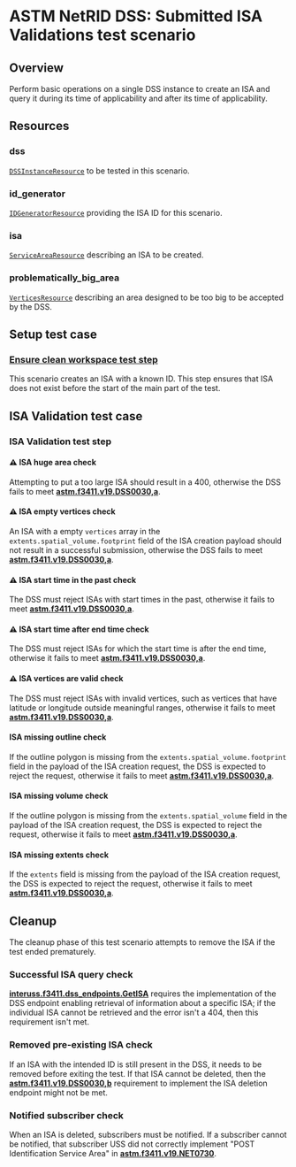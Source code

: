 # ASTM NetRID DSS: Submitted ISA Validations test scenario

## Overview

Perform basic operations on a single DSS instance to create an ISA and query it during its time of applicability and
after its time of applicability.

## Resources

### dss

[`DSSInstanceResource`](../../../../../resources/astm/f3411/dss.py) to be tested in this scenario.

### id_generator

[`IDGeneratorResource`](../../../../../resources/interuss/id_generator.py) providing the ISA ID for this scenario.

### isa

[`ServiceAreaResource`](../../../../../resources/netrid/service_area.py) describing an ISA to be created.

### problematically_big_area

[`VerticesResource`](../../../../../resources/vertices.py) describing an area designed to be too big to be accepted by the DSS.

## Setup test case

### [Ensure clean workspace test step](test_steps/clean_workspace.md)

This scenario creates an ISA with a known ID.  This step ensures that ISA does not exist before the start of the main
part of the test.

## ISA Validation test case

### ISA Validation test step

#### ⚠️ ISA huge area check

Attempting to put a too large ISA should result in a 400, otherwise the DSS fails to meet **[astm.f3411.v19.DSS0030,a](../../../../../requirements/astm/f3411/v19.md)**.

#### ⚠️ ISA empty vertices check

An ISA with a empty `vertices` array in the `extents.spatial_volume.footprint` field of the ISA creation payload should not result in a successful submission, otherwise the DSS fails to meet **[astm.f3411.v19.DSS0030,a](../../../../../requirements/astm/f3411/v19.md)**.

#### ⚠️ ISA start time in the past check

The DSS must reject ISAs with start times in the past, otherwise it fails to meet **[astm.f3411.v19.DSS0030,a](../../../../../requirements/astm/f3411/v19.md)**.

#### ⚠️ ISA start time after end time check

The DSS must reject ISAs for which the start time is after the end time, otherwise it fails to meet **[astm.f3411.v19.DSS0030,a](../../../../../requirements/astm/f3411/v19.md)**.

#### ⚠️ ISA vertices are valid check

The DSS must reject ISAs with invalid vertices, such as vertices that have latitude or longitude outside meaningful ranges, otherwise it fails to meet **[astm.f3411.v19.DSS0030,a](../../../../../requirements/astm/f3411/v19.md)**.

#### ISA missing outline check

If the outline polygon is missing from the `extents.spatial_volume.footprint` field in the payload of the ISA creation request,
the DSS is expected to reject the request, otherwise it fails to meet **[astm.f3411.v19.DSS0030,a](../../../../../requirements/astm/f3411/v19.md)**.

#### ISA missing volume check

If the outline polygon is missing from the `extents.spatial_volume` field in the payload of the ISA creation request,
the DSS is expected to reject the request, otherwise it fails to meet **[astm.f3411.v19.DSS0030,a](../../../../../requirements/astm/f3411/v19.md)**.

#### ISA missing extents check

If the `extents` field is missing from the payload of the ISA creation request,
the DSS is expected to reject the request, otherwise it fails to meet **[astm.f3411.v19.DSS0030,a](../../../../../requirements/astm/f3411/v19.md)**.

## Cleanup

The cleanup phase of this test scenario attempts to remove the ISA if the test ended prematurely.

### Successful ISA query check

**[interuss.f3411.dss_endpoints.GetISA](../../../../../requirements/interuss/f3411/dss_endpoints.md)** requires the implementation of the DSS endpoint enabling retrieval of information about a specific ISA; if the individual ISA cannot be retrieved and the error isn't a 404, then this requirement isn't met.

### Removed pre-existing ISA check

If an ISA with the intended ID is still present in the DSS, it needs to be removed before exiting the test. If that ISA cannot be deleted, then the **[astm.f3411.v19.DSS0030,b](../../../../../requirements/astm/f3411/v19.md)** requirement to implement the ISA deletion endpoint might not be met.

### Notified subscriber check

When an ISA is deleted, subscribers must be notified. If a subscriber cannot be notified, that subscriber USS did not correctly implement "POST Identification Service Area" in **[astm.f3411.v19.NET0730](../../../../../requirements/astm/f3411/v19.md)**.
